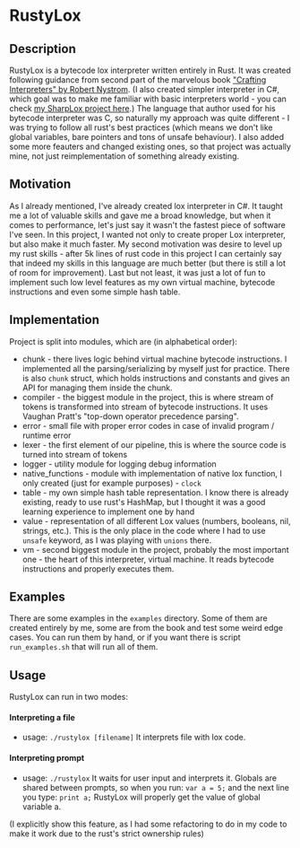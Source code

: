 # RustyLox

## Description
RustyLox is a bytecode lox interpreter written entirely in Rust. It was created following guidance from second part of the marvelous book ["Crafting Interpreters" by Robert Nystrom](https://craftinginterpreters.com/). (I also created simpler interpreter in C#, which goal was to make me familiar with basic interpreters world - you can check [my SharpLox project here](https://github.com/kTrzcinskii/sharplox).) The language that author used for his bytecode interpreter was C, so naturally my approach was quite different - I was trying to follow all rust's best practices (which means we don't like global variables, bare pointers and tons of unsafe behaviour). I also added some more feauters and changed existing ones, so that project was actually mine, not just reimplementation of something already existing.

## Motivation
As I already mentioned, I've already created lox interpreter in C#. It taught me a lot of valuable skills and gave me a broad knowledge, but when it comes to performance, let's just say it wasn't the fastest piece of software I've seen. In this project, I wanted not only to create proper Lox interpreter, but also make it much faster. My second motivation was desire to level up my rust skills - after 5k lines of rust code in this project I can certainly say that indeed my skills in this language are much better (but there is still a lot of room for improvement). Last but not least, it was just a lot of fun to implement such low level features as my own virtual machine, bytecode instructions and even some simple hash table. 

## Implementation
Project is split into modules, which are (in alphabetical order):
 - chunk - there lives logic behind virtual machine bytecode instructions. I implemented all the parsing/serializing by myself just for practice. There is also `chunk` struct, which holds instructions and constants and gives an API for managing them inside the chunk.
 - compiler - the biggest module in the project, this is where stream of tokens is transformed into stream of bytecode instructions. It uses Vaughan Pratt's "top-down operator precedence parsing".
 - error - small file with proper error codes in case of invalid program / runtime error
 - lexer - the first element of our pipeline, this is where the source code is turned into stream of tokens
 - logger - utility module for logging debug information
 - native_functions - module with implementation of native lox function, I only created (just for example purposes) - `clock`
 - table - my own simple hash table representation. I know there is already existing, ready to use rust's HashMap, but I thought it was a good learning experience to implement one by hand
 - value - representation of all different Lox values (numbers, booleans, nil, strings, etc.). This is the only place in the code where I had to use `unsafe` keyword, as I was playing with `unions` there.
 - vm - second biggest module in the project, probably the most important one - the heart of this interpreter, virtual machine. It reads bytecode instructions and properly executes them.

## Examples
There are some examples in the `examples` directory. Some of them are created entirely by me, some are from the book and test some weird edge cases. You can run them by hand, or if you want there is script `run_examples.sh` that will run all of them.

## Usage
RustyLox can run in two modes:

#### Interpreting a file
 - usage: `./rustylox [filename]`
 It interprets file with lox code. 

#### Interpreting prompt
 - usage: `./rustylox`
 It waits for user input and interprets it. Globals are shared between prompts, so when you run:
 `var a = 5;`
 and the next line you type:
 `print a;`
 RustyLox will properly get the value of global variable a.

(I explicitly show this feature, as I had some refactoring to do in my code to make it work due to the rust's strict ownership rules)